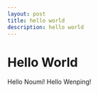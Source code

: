 ```yaml
---
layout: post
title: hello world
description: hello world
---
```

# Hello World

Hello Noumi!
Hello Wenping!